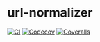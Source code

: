 # url-normalizer

[![CI](https://github.com/EFanZh/url-normalizer/actions/workflows/ci.yml/badge.svg)](https://github.com/EFanZh/url-normalizer/actions/workflows/ci.yml)
[![Codecov](https://codecov.io/gh/EFanZh/url-normalizer/branch/main/graph/badge.svg)](https://codecov.io/gh/EFanZh/url-normalizer)
[![Coveralls](https://coveralls.io/repos/github/EFanZh/url-normalizer/badge.svg?branch=main)](https://coveralls.io/github/EFanZh/url-normalizer)
